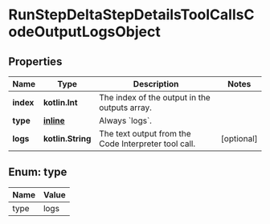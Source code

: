 
# RunStepDeltaStepDetailsToolCallsCodeOutputLogsObject

## Properties
| Name | Type | Description | Notes |
| ------------ | ------------- | ------------- | ------------- |
| **index** | **kotlin.Int** | The index of the output in the outputs array. |  |
| **type** | [**inline**](#Type) | Always &#x60;logs&#x60;. |  |
| **logs** | **kotlin.String** | The text output from the Code Interpreter tool call. |  [optional] |


<a id="Type"></a>
## Enum: type
| Name | Value |
| ---- | ----- |
| type | logs |




